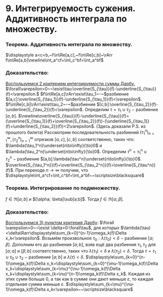 # 9. Интегрируемость сужения. Аддитивность интеграла по множеству.

### Теорема. Аддитивность интеграла по множеству.
$\displaystyle a<c<b,~f\in\Re[a,c],~f\in\Re[c,b]~\rArr f\in\Re[a,b]\newline\int_a^cf+\int_c^bf=\int_a^bf$

### Доказательство:
[Воспользуемся 2 критерием интегрируемости суммы Дарбу.](13-02-24.md)
$\forall\varepsilon>0~~\exist\tau:\overline{S_{\tau}}(f)-\underline{S_{\tau}}(f)<\varepsilon.$
$f\in\Re[a,c]\rArr\exist\tau_1~-~$разбиение $[a,c]:\overline{S_{\tau_1}}(f)-\underline{S_{\tau_1}}(f)<\varepsilon$.
$f\in\Re[c,b]\rArr\exist\tau_2~-~$разбиение $[c;b]:\overline{S_{\tau_2}}(f)-\underline{S_{\tau_2}}(f)<\varepsilon$.
Определим $\tau=\tau_1\cup\tau_2~-~$разбиение $[a,b]$. $\newline\overline{S_{\tau}}(f)-\underline{S_{\tau}}(f)=(\overline{S_{\tau_1}}(f)+\overline{S_{\tau_2}}(f))-(\underline{S_{\tau_1}}(f)+\underline{S_{\tau_2}}(f))<2\varepsilon$.
(Здесь доказали P.S. из прошлого билета)
Рассмотрим последовательность разбиений $(\tau_1^n)_{n=1}^{\infty},(\tau_2^n)_{n=1}^{\infty}$
отрезков $[a,c],[c,b]$ соответственно, таких что:
$\lambda(\tau_1^n)\underset{n\to\infty}{\to}0$ и $\lambda(\tau_2^n)\underset{n\to\infty}{\to}0$.
Определим $\tau^n=\tau_1^n\cup\tau_2^n~-~$разбиение $[a,b]:\lambda(\tau^n)\underset{n\to\infty}{\to}0$. 
$\overline{S_{\tau_1^n}}(f)+\overline{S_{\tau_2^n}}(f)=\overline{S_{\tau^n}}(f)$.
При переходе $n\to\infty$ получим, что $\displaystyle\int_a^cf+\int_c^bf=\int_a^bf~~\scriptsize\blacksquare$

### Теорема. Интегрирование по подмножеству.
$f\in\Re[a;b]$ и $[\alpha; \beta]\sub[a;b]$. Тогда $f\in\Re[\alpha;\beta]$.

### Доказательство:
[Воспользуемся $3)$ пунктом критерия Дарбу](13-02-24.md):
$\forall \varepsilon>0~~\exist \delta>0:\forall\tau$, для которых $\lambda(\tau)<\delta\Rarr\displaystyle\sum_{k=0}^{n-1}\omega_k(f)\Delta x_k<\varepsilon$.
Возьмём произвольное $\tau_0:\lambda(\tau_0)<\delta~-~$разбиение $[\alpha;\beta]$.
Дополним его до разбиения $[a;b]$, взяв ещё два разбиения $\tau_1,\tau_2$ для $[a;\alpha]$ и $[\beta;b]$ соответственно, таких что $\lambda(\tau_1)<\delta$ и $\lambda(\tau_2)<\delta$.
Тогда $\tau=\tau_1\cup\tau_0\cup\tau_2~-~$разбиение $[a;b]$ и $\lambda(\tau)<\delta$.
$\displaystyle\sum_{k=0}^{n-1}\omega_k(f)\Delta x_k=\displaystyle\sum_{k=0}^{\mu-1}\omega_k(f)\Delta x_k+\displaystyle\sum_{k=\mu}^{\nu-1}\omega_k(f)\Delta x_k+\displaystyle\sum_{k=\nu}^{n-1}\omega_k(f)\Delta x_k$.
Каждая из этих сумм больше $0$, а так как в сумме они дают меньше $\varepsilon$, то каждая отдельная сумма меньше $\varepsilon$.
$\displaystyle\sum_{k=\mu}^{\nu-1}\omega_k(f)\Delta x_k<\varepsilon~~\scriptsize\blacksquare$